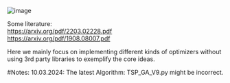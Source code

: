 ![image](https://github.com/Freya-Ebba-Christ/TSP_Algorithms/assets/57752514/c91f68cc-884d-4102-85a8-67851ff5dbee)


Some literature:
<br>
https://arxiv.org/pdf/2203.02228.pdf
<br>
https://arxiv.org/pdf/1908.08007.pdf

Here we mainly focus on implementing different kinds of optimizers without using 3rd party libraries to exemplify the core ideas.

#Notes:
10.03.2024:
The latest Algorithm: TSP_GA_V9.py might be incorrect. 
